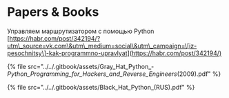# Papers & Books

Управляем маршрутизатором с помощью Python\
[https://habr.com/post/342194/?utm\_source=vk.com\&utm\_medium=social\&utm\_campaign=\[iz-pesochnitsy\]-kak-programmno-upravlyat](https://habr.com/post/342194/)

{% file src="../../.gitbook/assets/Gray_Hat_Python_-_Python_Programming_for_Hackers_and_Reverse_Engineers_(2009).pdf" %}

{% file src="../../.gitbook/assets/Black_Hat_Python_(RUS).pdf" %}

